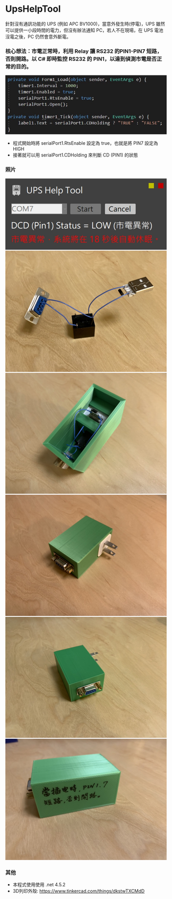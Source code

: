 # UpsHelpTool

針對沒有通訊功能的 UPS (例如 APC BV1000)，當意外發生時(停電)，UPS 雖然可以提供一小段時間的電力，但沒有辦法通知 PC，若人不在現場，在 UPS 電池沒電之後，PC 仍然會意外斷電。  

### 核心想法：市電正常時，利用 Relay 讓 RS232 的PIN1-PIN7 短路，否則開路。以 C# 即時監控 RS232 的 PIN1，以達到偵測市電是否正常的目的。  
![image](https://github.com/Chihhao/UpsHelpTool/blob/main/Image/0.jpg)
* 程式開始時將 serialPort1.RtsEnable 設定為 true，也就是將 PIN7 設定為 HIGH
* 接著就可以用 serialPort1.CDHolding 來判斷 CD (PIN1) 的狀態

### 照片

![image](https://github.com/Chihhao/UpsHelpTool/blob/main/Image/UI.jpg)  
![image](https://github.com/Chihhao/UpsHelpTool/blob/main/Image/1.jpg)
![image](https://github.com/Chihhao/UpsHelpTool/blob/main/Image/2.jpg)
![image](https://github.com/Chihhao/UpsHelpTool/blob/main/Image/3.jpg)
![image](https://github.com/Chihhao/UpsHelpTool/blob/main/Image/4.jpg)
![image](https://github.com/Chihhao/UpsHelpTool/blob/main/Image/5.jpg)  

### 其他
* 本程式使用使用 .net 4.5.2
* 3D列印外殼: https://www.tinkercad.com/things/dkstwTXCMdD  
